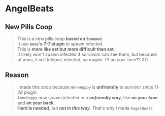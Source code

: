 # AngelBeats
 
## New Pills Coop
> This is a new pills coop **based on `Zonemod`**.  
> It use **`Anne`'s _7-7_ plugin** to spawn infected.  
> This is **more like ast but more difficult than ast**.  
> It likely won't spawn infected if survivors can see them, but because of anne, it will teleport infected, so maybe TP on your face?? XD.  

## Reason
> I made this coop because `AnneHappy` is **unfriendly** to survivor since _11-28_ plugin.  
> `AnneHappy` now spawn infected in a **_unfriendly way_**, like **on your face** and **on your back**.  
> **Hard is needed**, but **_not in this way_**. That's why I made `AngelBeats`  
